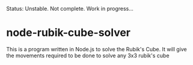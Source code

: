 Status: Unstable. Not complete. Work in progress...


node-rubik-cube-solver
======================

This is a program written in Node.js to solve the Rubik's Cube. It will give the movements required to be done to solve any 3x3 rubik's cube
